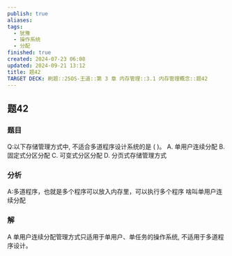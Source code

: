 ```yaml
---
publish: true
aliases: 
tags:
  - 犹豫
  - 操作系统
  - 分配
finished: true
created: 2024-07-23 06:08
updated: 2024-09-21 13:12
title: 题42
TARGET DECK: 刷题::25OS-王道::第 3 章 内存管理::3.1 内存管理概念::题42
---
```

## 题42
### 题目
Q:以下存储管理方式中, 不适合多道程序设计系统的是 ( )。
A. 单用户连续分配 B. 固定式分区分配
C. 可变式分区分配 D. 分页式存储管理方式
### 分析
A:多道程序，也就是多个程序可以放入内存里，可以执行多个程序
啥叫单用户连续分配
### 解
A
单用户连续分配管理方式只适用于单用户、单任务的操作系统, 不适用于多道程序设计。
